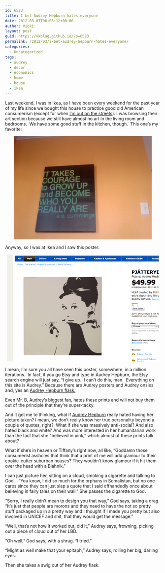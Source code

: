 ```yaml
---
id: 6523
title: I bet Audrey Hepburn hates everyone
date: 2012-03-07T08:03:12+00:00
author: Vicki
layout: post
guid: https://vkblog.github.io/?p=6523
permalink: /2012/03/i-bet-audrey-hepburn-hates-everyone/
categories:
  - Uncategorized
tags:
  - audrey
  - decor
  - economics
  - home
  - house
  - ikea
---
```

Last weekend, I was in Ikea, as I have been every weekend for the past year of my life since we bought this house to practice good old American consumerism (except for when <a href="https://vkblog.github.io/2011/06/29/i-almost-died-for-a-250-discount-on-an-ikea-chair/" target="_blank">I&#8217;m out on the streets</a>). I was browsing their art section because we still have almost no art in the living room and bedrooms.  We have some good stuff in the kitchen, though.  This one&#8217;s my favorite:

<p style="text-align: center;">
  <a href="https://raw.githubusercontent.com/vkblog/vkblog.github.io/master/public/img/2012/03/Photo-on-2012-03-07-at-07.45.jpg"><img class="aligncenter  wp-image-6524" title="Photo on 2012-03-07 at 07.45" src="https://raw.githubusercontent.com/vkblog/vkblog.github.io/master/public/img/2012/03/Photo-on-2012-03-07-at-07.45.jpg" alt="" width="448" height="336" /></a>
</p>

<p style="text-align: left;">
  Anyway, so I was at Ikea and I saw this poster:
</p>

<p style="text-align: center;">
  <a href="https://raw.githubusercontent.com/vkblog/vkblog.github.io/master/public/img/2012/03/Screen-shot-2012-03-07-at-7.47.28-AM.png"><img class="aligncenter  wp-image-6525" title="Screen shot 2012-03-07 at 7.47.28 AM" src="https://raw.githubusercontent.com/vkblog/vkblog.github.io/master/public/img/2012/03/Screen-shot-2012-03-07-at-7.47.28-AM.png" alt="" width="493" height="349" /></a>
</p>

<p style="text-align: left;">
  I mean, I&#8217;m sure you all have seen this poster, somewhere, in a million iterations.  In fact, if you go Etsy and type in Audrey Hepburn, the Etsy search engine will just say, &#8220;I give up.  I can&#8217;t do this, man.  Everything on this site is Audrey.&#8221; Because there are Audrey posters and Audrey onsies and, yes an <a href="http://www.etsy.com/listing/89294387/audrey-hepburn-flask-pink-background?ref=sr_gallery_24&sref=&ga_search_submit=&ga_search_query=audrey+hepburn&ga_view_type=gallery&ga_ship_to=US&ga_page=2&ga_search_type=handmade&ga_facet=handmade" target="_blank">Audrey Hepburn flask.</a>
</p>

<p style="text-align: left;">
  Even Mr. B, <a href="https://vkblog.github.io/2009/04/26/why-we-all-sometimes-need-a-roman-holiday/" target="_blank">Audrey&#8217;s biggest fan</a>, hates these prints and will not buy them out of the principle that they&#8217;re super-tacky.
</p>

<p style="text-align: left;">
  And it got me to thinking, what if <a href="https://vkblog.github.io/2010/03/30/breakfast-at-boykis/" target="_blank">Audrey Hepburn</a> really hated having her picture taken? I mean, we don&#8217;t really know her true personality beyond a couple of quotes, right?  What if she was massively anti-social? And also hated black and white? And was more interested in her humanitarian work than the fact that she &#8220;believed in pink,&#8221; which almost of these prints talk about?
</p>

<p style="text-align: left;">
  What if she&#8217;s in heaven or Tiffany&#8217;s right now, all like, &#8220;Goddamn those consumerist assholes that think that a print of me will add glamour to their cookie-cutter suburban houses? They wouldn&#8217;t know glamour if it hit them over the head with a Blahnik.&#8221;
</p>

<p style="text-align: left;">
  I can just picture her, sitting on a cloud, smoking a cigarette and talking to God.   &#8220;You know, I did so much for the orphans in Somalistan, but no one cares since they can just slap a quote that I said offhandedly once about believing in fairy tales on their wall.&#8221; She passes the cigarette to God.
</p>

<p style="text-align: left;">
  &#8220;Sorry, I really didn&#8217;t mean to design you that way,&#8221; God says, taking a drag. &#8220;It&#8217;s just that people are morons and they need to have the not so pretty stuff packaged up in a pretty way and I thought if I made you pretty but also involved in UNICEF and shit, that they would get the message.&#8221;
</p>

<p style="text-align: left;">
  &#8220;Well, that&#8217;s not how it worked out, did it,&#8221; Audrey says, frowning, picking out a piece of cloud out of her LBD.
</p>

<p style="text-align: left;">
  &#8220;Oh well,&#8221; God says, with a shrug. &#8220;I tried.&#8221;
</p>

<p style="text-align: left;">
  &#8220;Might as well make that your epitaph,&#8221; Audrey says, rolling her big, darling eyes.
</p>

<p style="text-align: left;">
  Then she takes a swig out of her Audrey flask.
</p>